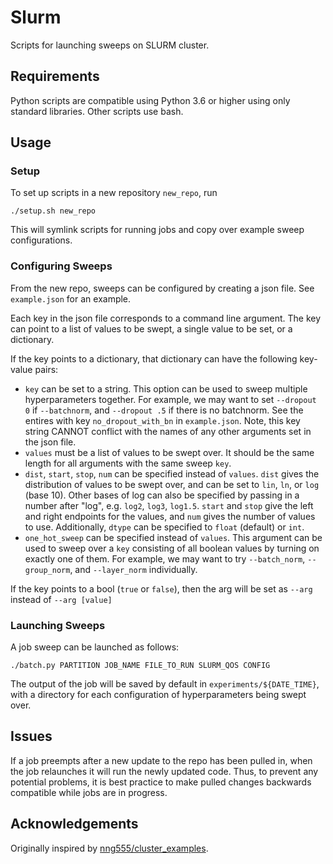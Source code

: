 # Slurm
Scripts for launching sweeps on SLURM cluster.

## Requirements
Python scripts are compatible using Python 3.6 or higher using only standard libraries. Other scripts use bash.

## Usage

### Setup
To set up scripts in a new repository `new_repo`, run
```
./setup.sh new_repo
```
This will symlink scripts for running jobs and copy over example sweep configurations.

### Configuring Sweeps
From the new repo, sweeps can be configured by creating a json file.
See `example.json` for an example.

Each key in the json file corresponds to a command line argument.
The key can point to a list of values to be swept, a single value to be set, 
or a dictionary.

If the key points to a dictionary, that dictionary can have the following key-value pairs:
- `key` can be set to a string.
  This option can be used to sweep multiple hyperparameters together.
  For example, we may want to set `--dropout 0` if `--batchnorm`, and
  `--dropout .5` if there is no batchnorm.
  See the entires with key `no_dropout_with_bn` in `example.json`.
  Note, this key string CANNOT conflict with the names of any other arguments
  set in the json file.
- `values` must be a list of values to be swept over. It should be the same length for 
  all arguments with the same sweep `key`.
- `dist`, `start`, `stop`, `num` can be specified instead of `values`.
  `dist` gives the distribution of values to be swept over, and can be set to `lin`, `ln`, or `log` (base 10).
  Other bases of log can also be specified by passing in a number after "log", e.g. `log2`, `log3`, `log1.5`.
  `start` and `stop` give the left and right endpoints for the values, and `num` gives the number of values
  to use. Additionally, `dtype` can be specified to `float` (default) or `int`.
- `one_hot_sweep` can be specified instead of `values`. This argument can be used to sweep over a `key` consisting of
  all boolean values by turning on exactly one of them. For example, we may want to try `--batch_norm`, `--group_norm`,
  and `--layer_norm` individually.

If the key points to a bool (`true` or `false`), then the arg will be set as `--arg` instead of `--arg [value]`

### Launching Sweeps

A job sweep can be launched as follows:

```
./batch.py PARTITION JOB_NAME FILE_TO_RUN SLURM_QOS CONFIG
```

The output of the job will be saved by default in `experiments/${DATE_TIME}`, 
with a directory for each configuration of hyperparameters being swept over.

## Issues
If a job preempts after a new update to the repo has been pulled in, when the job relaunches it will run 
the newly updated code.
Thus, to prevent any potential problems, it is best practice to make pulled changes backwards compatible 
while jobs are in progress.

## Acknowledgements

Originally inspired by [nng555/cluster_examples](https://github.com/nng555/cluster_examples).
